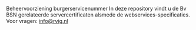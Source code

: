Beheervoorziening burgerservicenummer
In deze repository vindt u de Bv BSN gerelateerde servercertificaten alsmede de webservices-specificaties. 
Voor vragen: info@rvig.nl
